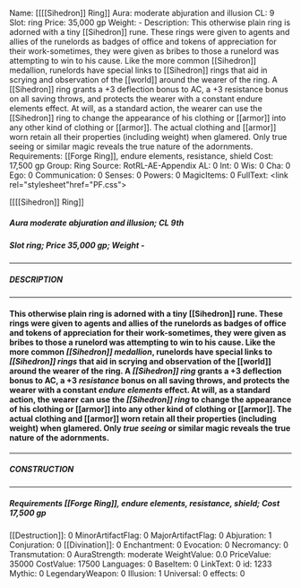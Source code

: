 Name: [[[[Sihedron]] Ring]]
Aura: moderate abjuration and illusion
CL: 9
Slot: ring
Price: 35,000 gp
Weight: -
Description: This otherwise plain ring is adorned with a tiny [[Sihedron]] rune. These rings were given to agents and allies of the runelords as badges of office and tokens of appreciation for their work-sometimes, they were given as bribes to those a runelord was attempting to win to his cause. Like the more common [[Sihedron]] medallion, runelords have special links to [[Sihedron]] rings that aid in scrying and observation of the [[world]] around the wearer of the ring. A [[Sihedron]] ring grants a +3 deflection bonus to AC, a +3 resistance bonus on all saving throws, and protects the wearer with a constant endure elements effect. At will, as a standard action, the wearer can use the [[Sihedron]] ring to change the appearance of his clothing or [[armor]] into any other kind of clothing or [[armor]]. The actual clothing and [[armor]] worn retain all their properties (including weight) when glamered. Only true seeing or similar magic reveals the true nature of the adornments.
Requirements: [[Forge Ring]], endure elements, resistance, shield
Cost: 17,500 gp
Group: Ring
Source: RotRL-AE-Appendix
AL: 0
Int: 0
Wis: 0
Cha: 0
Ego: 0
Communication: 0
Senses: 0
Powers: 0
MagicItems: 0
FullText: <link rel="stylesheet"href="PF.css"><div class="heading"><p class="alignleft">[[[[Sihedron]] Ring]]</p><div style="clear: both;"></div></div><div><h5><b>Aura </b>moderate abjuration and illusion; <b>CL </b>9th</h5><h5><b>Slot </b>ring; <b>Price </b>35,000 gp; <b>Weight </b>-</h5></div><hr/><div><h5><b>DESCRIPTION</b></h5></div><hr/><div><h4><p>This otherwise plain ring is adorned with a tiny [[Sihedron]] rune. These rings were given to agents and allies of the runelords as badges of office and tokens of appreciation for their work-sometimes, they were given as bribes to those a runelord was attempting to win to his cause. Like the more common <i>[[Sihedron]] medallion</i>, runelords have special links to <i><i>[[Sihedron]] ring</i>s</i> that aid in scrying and observation of the [[world]] around the wearer of the ring. A <i>[[Sihedron]] ring</i> grants a +3 deflection bonus to AC, a +3 <i>resistance</i> bonus on all saving throws, and protects the wearer with a constant <i>endure elements</i> effect. At will, as a standard action, the wearer can use the <i>[[Sihedron]] ring</i> to change the appearance of his clothing or [[armor]] into any other kind of clothing or [[armor]]. The actual clothing and [[armor]] worn retain all their properties (including weight) when glamered. Only <i>true seeing</i> or similar magic reveals the true nature of the adornments.</p></h4></div><hr/><div><h5><b>CONSTRUCTION</b></h5></div><hr/><div><h5><b>Requirements </b>[[Forge Ring]], <i>endure elements</i>, <i>resistance</i>, <i>shield</i>; <b>Cost </b>17,500 gp</h5></div>
[[Destruction]]: 0
MinorArtifactFlag: 0
MajorArtifactFlag: 0
Abjuration: 1
Conjuration: 0
[[Divination]]: 0
Enchantment: 0
Evocation: 0
Necromancy: 0
Transmutation: 0
AuraStrength: moderate
WeightValue: 0.0
PriceValue: 35000
CostValue: 17500
Languages: 0
BaseItem: 0
LinkText: 0
id: 1233
Mythic: 0
LegendaryWeapon: 0
Illusion: 1
Universal: 0
effects: 0
